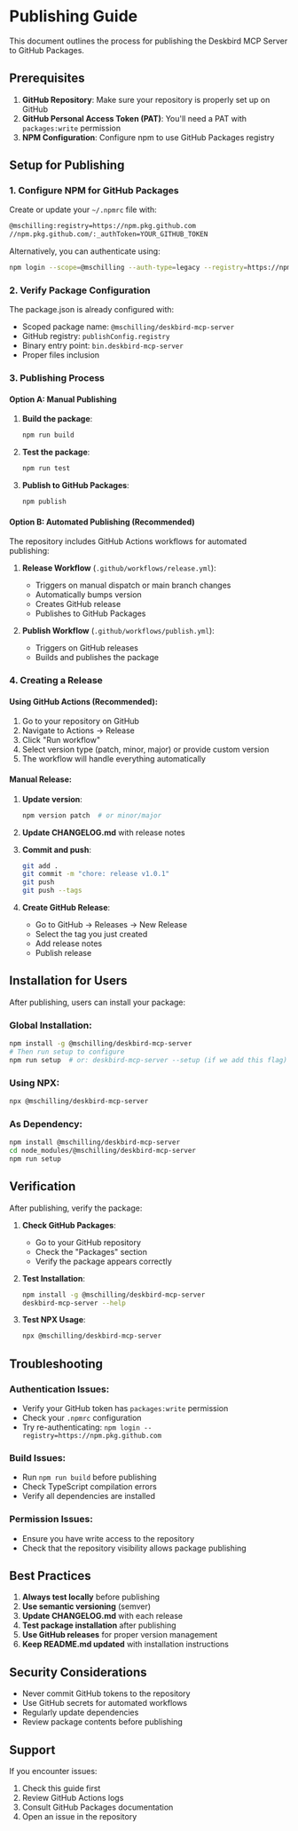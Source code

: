 # Publishing Guide

This document outlines the process for publishing the Deskbird MCP Server to GitHub Packages.

## Prerequisites

1. **GitHub Repository**: Make sure your repository is properly set up on GitHub
2. **GitHub Personal Access Token (PAT)**: You'll need a PAT with `packages:write` permission
3. **NPM Configuration**: Configure npm to use GitHub Packages registry

## Setup for Publishing

### 1. Configure NPM for GitHub Packages

Create or update your `~/.npmrc` file with:

```bash
@mschilling:registry=https://npm.pkg.github.com
//npm.pkg.github.com/:_authToken=YOUR_GITHUB_TOKEN
```

Alternatively, you can authenticate using:

```bash
npm login --scope=@mschilling --auth-type=legacy --registry=https://npm.pkg.github.com
```

### 2. Verify Package Configuration

The package.json is already configured with:
- Scoped package name: `@mschilling/deskbird-mcp-server`
- GitHub registry: `publishConfig.registry`
- Binary entry point: `bin.deskbird-mcp-server`
- Proper files inclusion

### 3. Publishing Process

#### Option A: Manual Publishing

1. **Build the package**:
   ```bash
   npm run build
   ```

2. **Test the package**:
   ```bash
   npm run test
   ```

3. **Publish to GitHub Packages**:
   ```bash
   npm publish
   ```

#### Option B: Automated Publishing (Recommended)

The repository includes GitHub Actions workflows for automated publishing:

1. **Release Workflow** (`.github/workflows/release.yml`):
   - Triggers on manual dispatch or main branch changes
   - Automatically bumps version
   - Creates GitHub release
   - Publishes to GitHub Packages

2. **Publish Workflow** (`.github/workflows/publish.yml`):
   - Triggers on GitHub releases
   - Builds and publishes the package

### 4. Creating a Release

#### Using GitHub Actions (Recommended):

1. Go to your repository on GitHub
2. Navigate to Actions → Release
3. Click "Run workflow"
4. Select version type (patch, minor, major) or provide custom version
5. The workflow will handle everything automatically

#### Manual Release:

1. **Update version**:
   ```bash
   npm version patch  # or minor/major
   ```

2. **Update CHANGELOG.md** with release notes

3. **Commit and push**:
   ```bash
   git add .
   git commit -m "chore: release v1.0.1"
   git push
   git push --tags
   ```

4. **Create GitHub Release**:
   - Go to GitHub → Releases → New Release
   - Select the tag you just created
   - Add release notes
   - Publish release

## Installation for Users

After publishing, users can install your package:

### Global Installation:
```bash
npm install -g @mschilling/deskbird-mcp-server
# Then run setup to configure
npm run setup  # or: deskbird-mcp-server --setup (if we add this flag)
```

### Using NPX:
```bash
npx @mschilling/deskbird-mcp-server
```

### As Dependency:
```bash
npm install @mschilling/deskbird-mcp-server
cd node_modules/@mschilling/deskbird-mcp-server
npm run setup
```

## Verification

After publishing, verify the package:

1. **Check GitHub Packages**:
   - Go to your GitHub repository
   - Check the "Packages" section
   - Verify the package appears correctly

2. **Test Installation**:
   ```bash
   npm install -g @mschilling/deskbird-mcp-server
   deskbird-mcp-server --help
   ```

3. **Test NPX Usage**:
   ```bash
   npx @mschilling/deskbird-mcp-server
   ```

## Troubleshooting

### Authentication Issues:
- Verify your GitHub token has `packages:write` permission
- Check your `.npmrc` configuration
- Try re-authenticating: `npm login --registry=https://npm.pkg.github.com`

### Build Issues:
- Run `npm run build` before publishing
- Check TypeScript compilation errors
- Verify all dependencies are installed

### Permission Issues:
- Ensure you have write access to the repository
- Check that the repository visibility allows package publishing

## Best Practices

1. **Always test locally** before publishing
2. **Use semantic versioning** (semver)
3. **Update CHANGELOG.md** with each release
4. **Test package installation** after publishing
5. **Use GitHub releases** for proper version management
6. **Keep README.md updated** with installation instructions

## Security Considerations

- Never commit GitHub tokens to the repository
- Use GitHub secrets for automated workflows
- Regularly update dependencies
- Review package contents before publishing

## Support

If you encounter issues:
1. Check this guide first
2. Review GitHub Actions logs
3. Consult GitHub Packages documentation
4. Open an issue in the repository
